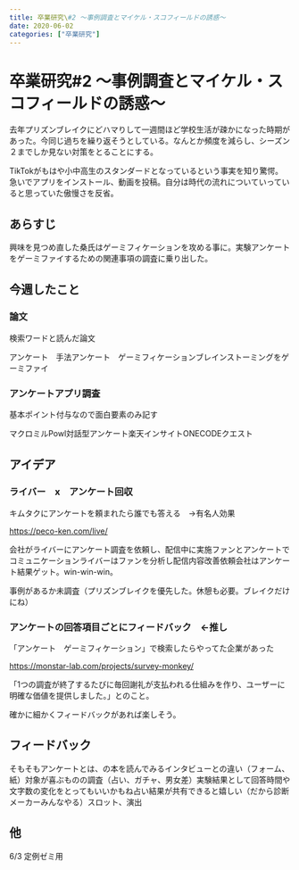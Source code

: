 ```yaml
---
title: 卒業研究\#2 〜事例調査とマイケル・スコフィールドの誘惑〜
date: 2020-06-02
categories: ["卒業研究"]
---
```


# 卒業研究#2 〜事例調査とマイケル・スコフィールドの誘惑〜

去年プリズンブレイクにどハマりして一週間ほど学校生活が疎かになった時期があった。今同じ過ちを繰り返そうとしている。なんとか頻度を減らし、シーズン２までしか見ない対策をとることにする。

TikTokがもはや小中高生のスタンダードとなっているという事実を知り驚愕。急いでアプリをインストール、動画を投稿。自分は時代の流れについていっていると思っていた傲慢さを反省。

## あらすじ

興味を見つめ直した桑氏はゲーミフィケーションを攻める事に。実験アンケートをゲーミファイするための関連事項の調査に乗り出した。

## 今週したこと

### 論文

検索ワードと読んだ論文

アンケート　手法アンケート　ゲーミフィケーションブレインストーミングをゲーミファイ

### アンケートアプリ調査

基本ポイント付与なので面白要素のみ記す

マクロミルPowl対話型アンケート楽天インサイトONECODEクエスト

## アイデア

### ライバー　x　アンケート回収

キムタクにアンケートを頼まれたら誰でも答える　→有名人効果

https://peco-ken.com/live/

会社がライバーにアンケート調査を依頼し、配信中に実施ファンとアンケートでコミュニケーションライバーはファンを分析し配信内容改善依頼会社はアンケート結果ゲット。win-win-win。

事例があるか未調査（プリズンブレイクを優先した。休憩も必要。ブレイクだけにね）

### アンケートの回答項目ごとにフィードバック　←推し

「アンケート　ゲーミフィケーション」で検索したらやってた企業があった

https://monstar-lab.com/projects/survey-monkey/

「1つの調査が終了するたびに毎回謝礼が支払われる仕組みを作り、ユーザーに明確な価値を提供しました。」とのこと。

確かに細かくフィードバックがあれば楽しそう。

## フィードバック

そもそもアンケートとは、の本を読んでみるインタビューとの違い（フォーム、紙）対象が喜ぶものの調査（占い、ガチャ、男女差）実験結果として回答時間や文字数の変化をとってもいいかもね占い結果が共有できると嬉しい（だから診断メーカーみんなやる）スロット、演出

## 他

6/3 定例ゼミ用